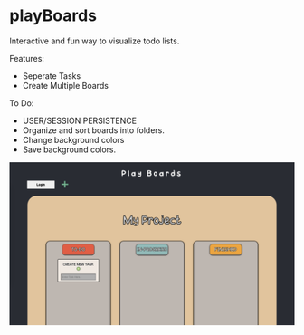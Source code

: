 # playBoards

Interactive and fun way to visualize todo lists.

Features:
* Seperate Tasks 
* Create Multiple Boards

To Do:
* USER/SESSION PERSISTENCE
* Organize and sort boards into folders.
* Change background colors
* Save background colors.

![README](README.png)


